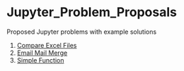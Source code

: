 # Jupyter_Problem_Proposals
Proposed Jupyter problems with example solutions


1. [Compare Excel Files](https://colab.research.google.com/github/apurvaasf/Jupyter_Problem_Proposals/blob/master/Proposal1/Proposal1_Excel.ipynb)
2. [Email Mail Merge](https://colab.research.google.com/github/NUS-ALSET/Jupyter_Problem_Proposals/blob/master/Proposal2/Proposal2_EmailTemplate.ipynb)
3. [Simple Function](https://colab.research.google.com/github/NUS-ALSET/Jupyter_Problem_Proposals/blob/master/Proposal3/Proposal3_SumProblemProposal.ipynb)


